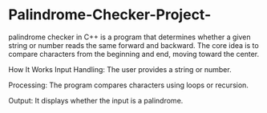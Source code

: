 # Palindrome-Checker-Project-

palindrome checker in C++ is a program that determines whether a given string or number reads the same forward and backward.
The core idea is to compare characters from the beginning and end, moving toward the center.

How It Works
Input Handling: The user provides a string or number.

Processing: The program compares characters using loops or recursion.

Output: It displays whether the input is a palindrome.
